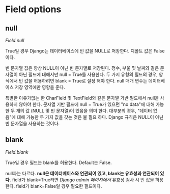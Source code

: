 # Field options

## null

*Field.null*

True일 경우 Django는 데이터베이스에 빈 값을 NULL로 저장한다. 디폴트 값은 False이다.

빈 문자열 값은 항상 NULL이 아닌 빈 문자열로 저장된다.  정수, 부울 및 날짜와 같은 문자열이 아닌 필드에 대해서만 null = True를 사용한다.  두 가지 유형의 필드의 경우, 양식에서 빈 값을 허용하려면 blank = True로 설정 해야 한다. null 매개 변수는 데이터베이스 저장 영역에만 영향을 준다.

특별한 이유가없는 한 CharField 및 TextField와 같은 문자열 기반 필드에서 null을 사용하지 않아야 한다.  문자열 기반 필드에 null = True가 있으면 "no data"에 대해 가능한 두 개의 값 (NULL 및 빈 문자열)이 있음을 의미 한다. 대부분의 경우, "데이터 없음"에 대해 가능한 두 가지 값을 갖는 것은 불 필요 하다. Django 규칙은 NULL이 아닌 빈 문자열을 사용하는 것이다.


## blank

*Field.blank*

True일 경우 필드는 blank를 허용한다. Default는 False. 

null과는 다르다. **null은 데이터베이스와 연관되어 있고, blank는 유효성과 연관되어 있다.**
field가 blank=True라면 *Django admin 페이지에서* 유효성 검사 시 빈 값을 허용한다. field가 blank=False일 경우 필요한 필드이다.
